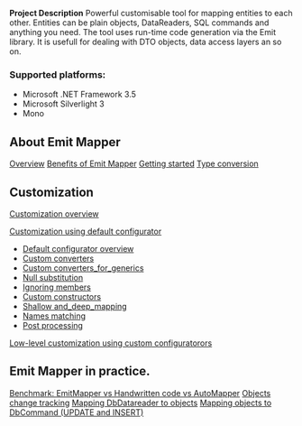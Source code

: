 **Project Description**
Powerful customisable tool for mapping entities to each other. Entities can be plain objects, DataReaders, SQL commands and anything you need. The tool uses run-time code generation via the Emit library. It is usefull for dealing with DTO objects, data access layers an so on.

### Supported platforms:
* Microsoft .NET Framework 3.5
* Microsoft Silverlight 3
* Mono

## About Emit Mapper

[Overview](Overview)
[Benefits of Emit Mapper](Benefits)
[Getting started](Getting-started)
[Type conversion](Type-conversion)

## Customization
[Customization overview](Customization-overview)

[Customization using default configurator](Customization-using-default-configurator)
* [Default configurator overview](Customization-using-default-configurator#customization_overview)
* [Custom converters](Customization-using-default-configurator#Custom_converters)
* [Custom converters_for_generics](Customization-using-default-configurator#Custom_converters_for_generics)
* [Null substitution](Customization-using-default-configurator#Null_substitution)
* [Ignoring members](Customization-using-default-configurator#Ignoring_members)
* [Custom constructors](Customization-using-default-configurator#Custom_constructors)
* [Shallow and_deep_mapping](Customization-using-default-configurator#Shallow_and_deep_mapping)
* [Names matching](Customization-using-default-configurator#Names_matching)
* [Post processing](Customization-using-default-configurator#Post_processing)

[Low-level customization using custom configuratorors](Low-level-customization-using-custom-configuratorors)

## Emit Mapper in practice.

[Benchmark: EmitMapper vs Handwritten code vs AutoMapper](Benchmark_-EmitMapper-vs-Handwritten-code-vs-AutoMapper)
[Objects change tracking](Objects-change-tracking)
[Mapping DbDatareader to objects](Mapping-DbDatareader-to-objects)
[Mapping objects to DbCommand (UPDATE and INSERT)](Mapping-objects-to-DbCommand-(UPDATE-and-INSERT))
